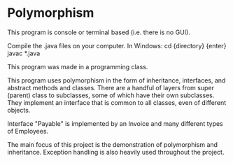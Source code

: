 # Polymorphism

This program is console or terminal based (i.e. there is no GUI).

Compile the .java files on your computer. In Windows: cd {directory} {enter} javac *.java

This program was made in a programming class.

This program uses polymorphism in the form of inheritance, interfaces, and abstract methods and classes.
There are a handful of layers from super (parent) class to subclasses, some of which have their own subclasses.
They implement an interface that is common to all classes, even of different objects.

Interface "Payable" is implemented by an Invoice and many different types of Employees.

The main focus of this project is the demonstration of polymorphism and inheritance. Exception handling is also heavily used throughout the project.

